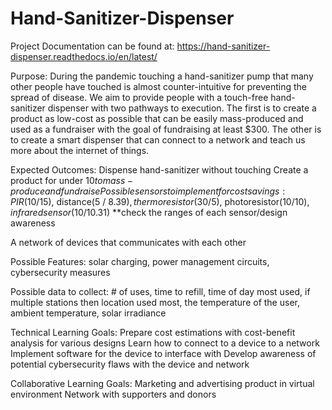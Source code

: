 # Hand-Sanitizer-Dispenser

Project Documentation can be found at: 
https://hand-sanitizer-dispenser.readthedocs.io/en/latest/

Purpose:  During the pandemic touching a hand-sanitizer pump that many other people have touched is almost counter-intuitive for preventing the spread of disease. We aim to provide people with a touch-free hand-sanitizer dispenser with two pathways to execution. The first is to create a product as low-cost as possible that can be easily mass-produced and used as a fundraiser with the goal of fundraising at least $300. The other is to create a smart dispenser that can connect to a network and teach us more about the internet of things. 

Expected Outcomes:
      Dispense hand-sanitizer without touching
Create a product for under $10 to mass-produce and fundraise
Possible sensors to implement for cost savings: PIR (10/$15), distance(5 / $8.39), thermoresistor(30/$5), photoresistor(10/$10), infrared sensor(10/$10.31)
**check the ranges of each sensor/design awareness


A network of devices that communicates with each other 

Possible Features: solar charging, power management circuits, cybersecurity measures

Possible data to collect:  #  of uses, time to refill, time of day most used, if multiple stations then location used most, the temperature of the user, ambient temperature, solar irradiance


Technical Learning Goals:
Prepare cost estimations with cost-benefit analysis for various designs
Learn how to connect to a device to a network
Implement software for the device to interface with 
Develop awareness of potential cybersecurity flaws with the device and network


Collaborative Learning Goals:
Marketing and advertising product in virtual environment
Network with supporters and donors

